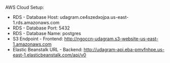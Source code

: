 AWS Cloud Setup:

- RDS - Database Host: udagram.ce4szedxojpa.us-east-1.rds.amazonaws.com
- RDS - Database Port: 5432
- RDS - Database Name: postgres
- S3 Endpoint - Frontend: http://ngoccn-udagram.s3-website-us-east-1.amazonaws.com
- Elastic Beanstalk URL - Backend: http://udagram-api.eba-pmvfnhpe.us-east-1.elasticbeanstalk.com/api/v0
